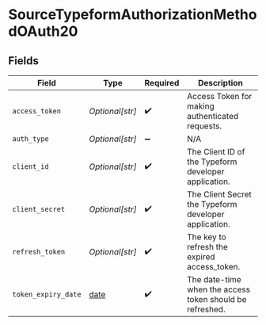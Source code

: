 # SourceTypeformAuthorizationMethodOAuth20


## Fields

| Field                                                                | Type                                                                 | Required                                                             | Description                                                          |
| -------------------------------------------------------------------- | -------------------------------------------------------------------- | -------------------------------------------------------------------- | -------------------------------------------------------------------- |
| `access_token`                                                       | *Optional[str]*                                                      | :heavy_check_mark:                                                   | Access Token for making authenticated requests.                      |
| `auth_type`                                                          | *Optional[str]*                                                      | :heavy_minus_sign:                                                   | N/A                                                                  |
| `client_id`                                                          | *Optional[str]*                                                      | :heavy_check_mark:                                                   | The Client ID of the Typeform developer application.                 |
| `client_secret`                                                      | *Optional[str]*                                                      | :heavy_check_mark:                                                   | The Client Secret the Typeform developer application.                |
| `refresh_token`                                                      | *Optional[str]*                                                      | :heavy_check_mark:                                                   | The key to refresh the expired access_token.                         |
| `token_expiry_date`                                                  | [date](https://docs.python.org/3/library/datetime.html#date-objects) | :heavy_check_mark:                                                   | The date-time when the access token should be refreshed.             |